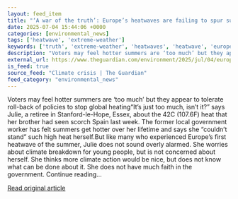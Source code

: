 ```yaml
---
layout: feed_item
title: "‘A war of the truth’: Europe’s heatwaves are failing to spur support for climate action"
date: 2025-07-04 15:44:06 +0000
categories: [environmental_news]
tags: ['heatwave', 'extreme-weather']
keywords: ['truth', 'extreme-weather', 'heatwaves', 'heatwave', 'europe']
description: "Voters may feel hotter summers are ‘too much’ but they appear to tolerate roll-back of policies to stop global heating“It’s just too much, isn’t it"
external_url: https://www.theguardian.com/environment/2025/jul/04/europe-heatwaves-failing-support-climate-action
is_feed: true
source_feed: "Climate crisis | The Guardian"
feed_category: "environmental_news"
---
```


Voters may feel hotter summers are ‘too much’ but they appear to tolerate roll-back of policies to stop global heating“It’s just too much, isn’t it?” says Julie, a retiree in Stanford-le-Hope, Essex, about the 42C (107.6F) heat that her brother had seen scorch Spain last week. The former local government worker has felt summers get hotter over her lifetime and says she “couldn’t stand” such high heat herself.But like many who experienced Europe’s first heatwave of the summer, Julie does not sound overly alarmed. She worries about climate breakdown for young people, but is not concerned about herself. She thinks more climate action would be nice, but does not know what can be done about it. She does not have much faith in the government. Continue reading...

[Read original article](https://www.theguardian.com/environment/2025/jul/04/europe-heatwaves-failing-support-climate-action)
